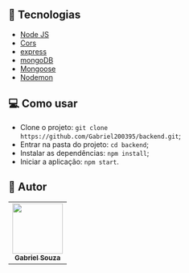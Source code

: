 ## :wrench: Tecnologias

<!--EXEMPLO:-->
- [Node JS](https://nodejs.org/en)
- [Cors](https://www.npmjs.com/package/cors)
- [express](https://www.npmjs.com/package/express)
- [mongoDB](https://www.mongodb.com/try/download/compass)
- [Mongoose](https://www.npmjs.com/package/mongoose)
- [Nodemon](https://www.npmjs.com/package/nodemon)

## 💻 Como usar

- Clone o projeto: `git clone https://github.com/Gabriel200395/backend.git`;
- Entrar na pasta do projeto: `cd backend`;
- Instalar as dependências: `npm install`;
- Iniciar a aplicação: `npm start`.

## :pencil: Autor

<table>
  <tr>
    <td align="center"><a href="https://github.com/Gabriel200395"><img src="https://avatars2.githubusercontent.com/u/68435908?s=400&u=9cbee30d93471534b2bd12a6364edd45e618b923&v=4" width="100px;" alt=""/><br /><sub><b>Gabriel Souza</b></sub></a><br /></td>
  <tr>
</table>
